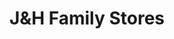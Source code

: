 ---
title: "J&H Family Stores"
url: /jenison/jandh-family-stores-baldwin-street/
shop: convenience
---